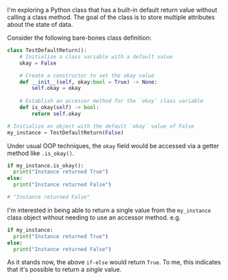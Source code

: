 I'm exploring a Python class that has a built-in default return value without calling a class method. The goal of the class is to store multiple attributes about the state of data.

Consider the following bare-bones class definition:

```python
class TestDefaultReturn():
    # Initialize a class variable with a default value
    okay = False 

    # Create a constructor to set the okay value
    def __init__(self, okay:bool = True) -> None:
        self.okay = okay
    
    # Establish an accessor method for the `okay` class variable
    def is_okay(self) -> bool:
        return self.okay

# Initialize an object with the default `okay` value of False
my_instance = TestDefaultReturn(False)
```

Under usual OOP techniques, the `okay` field would be accessed via a getter method like `.is_okay()`.

```python
if my_instance.is_okay():
  print("Instance returned True")
else: 
  print("Instance returned False")

# "Instance returned False"
```

I'm interested in being able to return a single value from the `my_instance` class object without needing to use an accessor method. e.g.

```python
if my_instance:
  print("Instance returned True")
else: 
  print("Instance returned False")
```

As it stands now, the above `if-else` would return `True`. To me, this indicates that it's possible to return a _single_ value. 